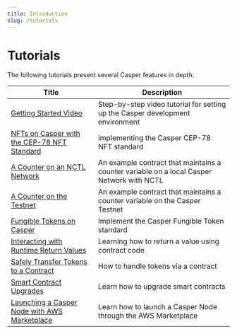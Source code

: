 ```yaml
---
title: Introduction
slug: /tutorials
---
```


# Tutorials

The following tutorials present several Casper features in depth:

| Title                                                       | Description                                                      |
| ----------------------------------------------------------- | ---------------------------------------------------------------- |
|[Getting Started Video](./getting-started-tutorial.md) | Step-by-step video tutorial for setting up the Casper development environment |
|[NFTs on Casper with the CEP-78 NFT Standard](https://github.com/casper-ecosystem/cep-78-enhanced-nft/blob/dev/README.md) | Implementing the Casper CEP-78 NFT standard |
|[A Counter on an NCTL Network](./counter/index.md) | An example contract that maintains a counter variable on a local Casper Network with NCTL |
|[A Counter on the Testnet](./counter-testnet/index.md) | An example contract that maintains a counter variable on the Casper Testnet |
|[Fungible Tokens on Casper](https://github.com/casper-ecosystem/erc20/blob/master/docs/TUTORIAL.md) | Implement the Casper Fungible Token standard |
|[Interacting with Runtime Return Values](../advanced/return-values-tutorial.md)| Learning how to return a value using contract code |
|[Safely Transfer Tokens to a Contract](../advanced/transfer-token-to-contract.md) | How to handle tokens via a contract |
|[Smart Contract Upgrades](./upgrade-contract.md) | Learn how to upgrade smart contracts |
|[Launching a Casper Node with AWS Marketplace](./aws-node.md) | Learn how to launch a Casper Node through the AWS Marketplace |
